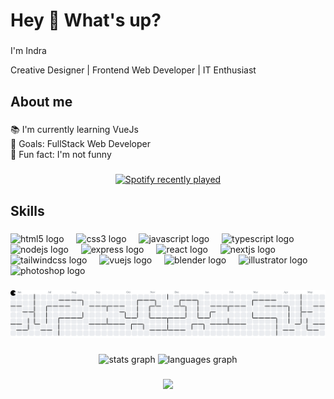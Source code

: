 <h1 align="left">Hey 👋 What's up?</h1>

###

<p align="left">
  I'm Indra
</p>

<p align="left">
 Creative Designer | Frontend Web Developer | IT Enthusiast
</p>


###

<h2 align="left">About me</h2>

###

<p align="left">📚 I'm currently learning VueJs<br>🎯 Goals: FullStack Web Developer<br>🎲 Fun fact: I'm not funny</p>

###

<div align="center">
  <a href="https://open.spotify.com/user/31srh5t27dx5ubyav3q7xmkpj32q">
    <img src="https://spotify-recently-played-readme.vercel.app/api?user=31srh5t27dx5ubyav3q7xmkpj32q&count=2&unique=true" alt="Spotify recently played"  />
  </a>
</div>

###

<h2 align="left">Skills</h2>

###

<div align="left">
  <img src="https://cdn.jsdelivr.net/gh/devicons/devicon/icons/html5/html5-original.svg" height="40" alt="html5 logo"  />
  <img width="12" />
  <img src="https://cdn.jsdelivr.net/gh/devicons/devicon/icons/css3/css3-original.svg" height="40" alt="css3 logo"  />
  <img width="12" />
  <img src="https://cdn.jsdelivr.net/gh/devicons/devicon/icons/javascript/javascript-original.svg" height="40" alt="javascript logo"  />
  <img width="12" />
  <img src="https://cdn.jsdelivr.net/gh/devicons/devicon/icons/typescript/typescript-original.svg" height="40" alt="typescript logo"  />
  <img width="12" />
  <img src="https://cdn.jsdelivr.net/gh/devicons/devicon/icons/nodejs/nodejs-original.svg" height="40" alt="nodejs logo"  />
  <img width="12" />
  <img src="https://cdn.jsdelivr.net/gh/devicons/devicon/icons/express/express-original.svg" height="40" alt="express logo"  />
  <img width="12" />
  <img src="https://cdn.jsdelivr.net/gh/devicons/devicon/icons/react/react-original.svg" height="40" alt="react logo"  />
  <img width="12" />
  <img src="https://cdn.jsdelivr.net/gh/devicons/devicon/icons/nextjs/nextjs-original.svg" height="40" alt="nextjs logo"  />
  <img width="12" />
  <img src="https://cdn.jsdelivr.net/gh/devicons/devicon/icons/tailwindcss/tailwindcss-original-wordmark.svg" height="40" alt="tailwindcss logo"  />
  <img width="12" />
  <img src="https://cdn.jsdelivr.net/gh/devicons/devicon/icons/vuejs/vuejs-original.svg" height="40" alt="vuejs logo"  />
  <img width="12" />
  <img src="https://cdn.jsdelivr.net/gh/devicons/devicon/icons/blender/blender-original.svg" height="40" alt="blender logo"  />
  <img width="12" />
  <img src="https://cdn.jsdelivr.net/gh/devicons/devicon/icons/illustrator/illustrator-plain.svg" height="40" alt="illustrator logo"  />
  <img width="12" />
  <img src="https://cdn.jsdelivr.net/gh/devicons/devicon/icons/photoshop/photoshop-plain.svg" height="40" alt="photoshop logo"  />
</div>

###

<picture>
  <source media="(prefers-color-scheme: dark)" srcset="https://raw.githubusercontent.com/Indraokta22/Indraokta22/output/pacman-contribution-graph-dark.svg">
  <source media="(prefers-color-scheme: light)" srcset="https://raw.githubusercontent.com/Indraokta22/Indraokta22/output/pacman-contribution-graph.svg">
  <img alt="pacman contribution graph" src="https://raw.githubusercontent.com/Indraokta22/Indraokta22/output/pacman-contribution-graph.svg">
</picture>

###

<div align="center">
  <img src="https://github-readme-stats.vercel.app/api?username=Indraokta22&hide_title=false&hide_rank=false&show_icons=true&include_all_commits=true&count_private=true&disable_animations=false&theme=dracula&locale=en&hide_border=false&order=1" height="150" alt="stats graph"  />
  <img src="https://github-readme-stats.vercel.app/api/top-langs?username=Indraokta22&locale=en&hide_title=false&layout=compact&card_width=320&langs_count=5&theme=dracula&hide_border=false&order=2" height="150" alt="languages graph"  />
</div>

###

<div align="center">
  <img src="https://profile-counter.glitch.me/Indraokta22/count.svg?"  />
</div>

###

